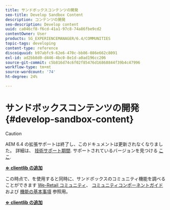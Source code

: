 ```yaml
---
title: サンドボックスコンテンツの開発
seo-title: Develop Sandbox Content
description: コンテンツの開発
seo-description: Develop content
uuid: ca046cf8-f6cd-41a1-97c8-74a86fbe9cd2
contentOwner: User
products: SG_EXPERIENCEMANAGER/6.4/COMMUNITIES
topic-tags: developing
content-type: reference
discoiquuid: b97abfc9-62e6-470c-bb86-086e662c8091
exl-id: ad2bb8d0-d446-4bc0-8e1d-a0ad196cc206
source-git-commit: c5b816d74c6f02f85476d16868844f39b4c47996
workflow-type: tm+mt
source-wordcount: '74'
ht-degree: 24%

---
```


# サンドボックスコンテンツの開発 {#develop-sandbox-content}

>[!CAUTION]
>
>AEM 6.4 の拡張サポートは終了し、このドキュメントは更新されなくなりました。 詳細は、 [技術サポート期間](https://helpx.adobe.com/jp/support/programs/eol-matrix.html). サポートされているバージョンを見つける [ここ](https://experienceleague.adobe.com/docs/?lang=ja).

**[⇐ clientlib の追加](add-clientlibs.md)**

この時点で、を使用すると同時に、サンドボックスのコミュニティ機能を調べることができます [We-Retail コミュニティ](../../help/sites-developing/we-retail.md)、 [コミュニティコンポーネントガイド](components-guide.md) および [機能の基本事項](essentials.md) 参照用。

**[⇐ clientlib の追加](add-clientlibs.md)**
